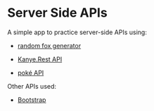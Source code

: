 # Server Side APIs

A simple app to practice server-side APIs using:

- [random fox generator](https://randomfox.ca/floof/)

- [Kanye.Rest API](https://kanye.rest/)

- [poké API]( https://pokeapi.co/)

Other APIs used:

- [Bootstrap](https://getbootstrap.com/)
